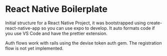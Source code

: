 # React Native Boilerplate

Initial structure for a React Native Project, it was bootstrapped using create-react-native-app so you can use expo to develop.
It auto formats code if you use VS Code and have the prettier extension.

Auth flows work with rails using the devise token auth gem. The registration flow is not yet implemented.
